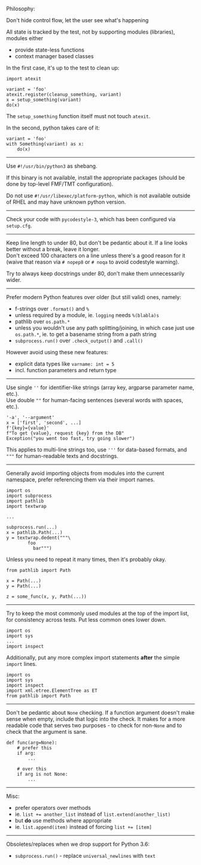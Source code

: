 Philosophy:

Don't hide control flow, let the user see what's happening

All state is tracked by the test, not by supporting modules (libraries),
modules either
* provide state-less functions
* context manager based classes

In the first case, it's up to the test to clean up:

```
import atexit

variant = 'foo'
atexit.register(cleanup_something, variant)
x = setup_something(variant)
do(x)
```

The `setup_something` function itself must not touch `atexit`.

In the second, python takes care of it:

```
variant = 'foo'
with Something(variant) as x:
    do(x)
```

---

Use `#!/usr/bin/python3` as shebang.

If this binary is not available, install the appropriate packages (should be
done by top-level FMF/TMT configuration).

Do not use `#!/usr/libexec/platform-python`, which is not available outside
of RHEL and may have unknown python version.

---

Check your code with `pycodestyle-3`, which has been configured via `setup.cfg`.

---

Keep line length to under 80, but don't be pedantic about it. If a line looks
better without a break, leave it longer.  
Don't exceed 100 characters on a line unless there's a good reason for it
(waive that reason via `# nopep8` or `# noqa` to avoid codestyle warning).

Try to always keep docstrings under 80, don't make them unnecessarily wider.

---

Prefer modern Python features over older (but still valid) ones, namely:

* f-strings over `.format()` and `%`
 * unless required by a module, ie. `logging` needs `%(blabla)s`
* pathlib over `os.path.*`
 * unless you wouldn't use any path splitting/joining, in which case just
   use `os.path.*`, ie. to get a basename string from a path string
* `subprocess.run()` over `.check_output()` and `.call()`

However avoid using these new features:

* explicit data types like `varname: int = 5`
 * incl. function parameters and return type

---

Use single `''` for identifier-like strings (array key, argparse parameter name,
etc.).  
Use double `""` for human-facing sentences (several words with spaces, etc.).

```
'-a', '--argument'
x = ['first', 'second', ...]
f'{key}={value}'
f"To get {value}, request {key} from the DB"
Exception("you went too fast, try going slower")
```

This applies to multi-line strings too, use `'''` for data-based formats,
and `"""` for human-readable texts and docstrings.

---

Generally avoid importing objects from modules into the current namespace,
prefer referencing them via their import names.

```
import os
import subprocess
import pathlib
import textwrap

...

subprocess.run(...)
x = pathlib.Path(...)
y = textwrap.dedent("""\
        foo
          bar""")
```

Unless you need to repeat it many times, then it's probably okay.

```
from pathlib import Path

x = Path(...)
y = Path(...)

z = some_func(x, y, Path(...))
```

---

Try to keep the most commonly used modules at the top of the import list,
for consistency across tests. Put less common ones lower down.

```
import os
import sys
...
import inspect
```

Additionally, put any more complex import statements **after** the simple
`import` lines.

```
import os
import sys
import inspect
import xml.etree.ElementTree as ET
from pathlib import Path
```

---

Don't be pedantic about `None` checking. If a function argument doesn't make
sense when empty, include that logic into the check. It makes for a more
readable code that serves two purposes - to check for non-`None` and to check
that the argument is sane.

```
def func(arg=None):
    # prefer this
    if arg:
        ...

    # over this
    if arg is not None:
        ...
```

---

Misc:

* prefer operators over methods
 * ie. `list += another_list` instead of `list.extend(another_list)`
 * but **do** use methods where appropriate
  * ie. `list.append(item)` instead of forcing `list += [item]`

---

Obsoletes/replaces when we drop support for Python 3.6:

* `subprocess.run()` - replace `universal_newlines` with `text`
